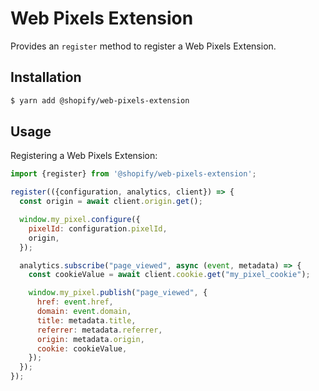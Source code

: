 # Web Pixels Extension

Provides an `register` method to register a Web Pixels Extension.

## Installation

```bash
$ yarn add @shopify/web-pixels-extension
```

## Usage

Registering a Web Pixels Extension:

```js
import {register} from '@shopify/web-pixels-extension';

register(({configuration, analytics, client}) => {
  const origin = await client.origin.get();

  window.my_pixel.configure({
    pixelId: configuration.pixelId,
    origin,
  });

  analytics.subscribe("page_viewed", async (event, metadata) => {
    const cookieValue = await client.cookie.get("my_pixel_cookie");

    window.my_pixel.publish("page_viewed", {
      href: event.href,
      domain: event.domain,
      title: metadata.title,
      referrer: metadata.referrer,
      origin: metadata.origin,
      cookie: cookieValue,
    });
  });
});
```
